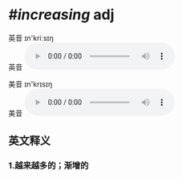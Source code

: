 # ***\#increasing*** adj
英音 ɪn'kriːsɪŋ  
英音
<audio src="./media/increasing1_AAC.aac" controls="controls"></audio>

美音 ɪn'krɪsɪŋ  
美音
<audio src="./media/increasing2_AAC.aac" controls="controls"></audio>



  

英文释义
---
### 1.**越来越多的；渐增的**  


